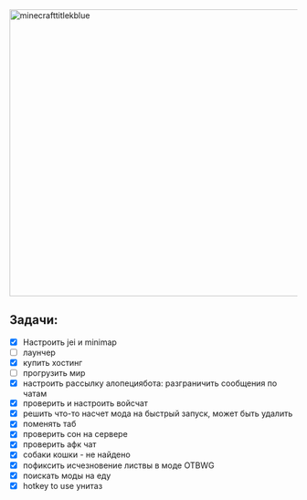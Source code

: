 <img width="2048" height="503" alt="minecrafttitlekblue" src="https://github.com/user-attachments/assets/5877a099-86fb-4bd9-bdd6-ad9626fe9309" />

## Задачи:
- [X] Настроить jei и minimap
- [ ] лаунчер
- [X] купить хостинг
- [ ] прогрузить мир
- [X] настроить рассылку алопециябота: разграничить сообщения по чатам
- [X] проверить и настроить войсчат
- [X] решить что-то насчет мода на быстрый запуск, может быть удалить
- [X] поменять таб
- [X] проверить сон на сервере
- [X] проверить афк чат
- [X] собаки кошки - не найдено
- [X] пофиксить исчезновение листвы в моде OTBWG
- [X] поискать моды на еду
- [X] hotkey to use унитаз